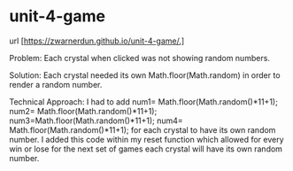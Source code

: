 # unit-4-game
url [https://zwarnerdun.github.io/unit-4-game/.]


Problem: Each crystal when clicked was not showing random numbers.


Solution: Each crystal needed its own Math.floor(Math.random) in order to render a random number.


Technical Approach: I had to add num1= Math.floor(Math.random()*11+1); num2= Math.floor(Math.random()*11+1); num3=Math.floor(Math.random()*11+1); num4= Math.floor(Math.random()*11+1); for each crystal to have its own random number. I added this code within my reset function which allowed for every win or lose for the next set of games each crystal will have its own random number. 
